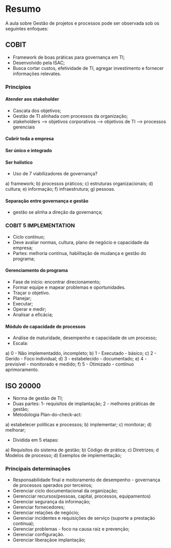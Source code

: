 # Resumo

A aula sobre Gestão de projetos e processos pode ser observada sob os seguintes enfoques:

## COBIT

- Framework de boas práticas para governança em TI;
- Desenvolvido pela ISAC;
- Busca cortar custos, efetividade de TI, agregar investimento e fornecer informações relevates.

### Princípios

#### Atender aos stakeholder

- Cascata dos objetivos;
- Gestão de TI alinhada com processos da organização;
- stakeholders --> objetivos corporativos --> objetivos de TI --> processos gerenciais

#### Cobrir toda a empresa

#### Ser único e integrado

#### Ser holístico

- Uso de 7  viabilizadores de governança?

a) framework;
b) processos práticos;
c) estruturas organizacionais;
d) cultura;
e) informação;
f) infraestrutura;
g) pessoas.

#### Separação entre governança e gestão

- gestão se alinha a direção da governança;

### COBIT 5 IMPLEMENTATION

- Ciclo contínuo;
- Deve avaliar normas, cultura, plano de negócio e capacidade da empresa;
- Partes: melhoria contínua, habilitação de mudança e gestão do programa;

#### Gerenciamento do programa

- Fase de início: encontrar direcionamento;
- Formar equipe e mapear problemas e oportunidades.
- Traçar o objetivo.
- Planejar;
- Executar;
- Operar e medir;
- Analisar a eficácia;

#### Módulo de capacidade de processos

- Análise de maturidade, desempenho e capacidade de um processo;
- Escala:

a) 0 - Não implementaddo, incompleto;
b) 1 - Executado - básico;
c) 2 - Gerido - Foco individual;
d) 3 - estabelecido - documentado;
e) 4 - previsível - monitorado e medido;
f) 5 - Otimizado - contínuo aprimoramento.


## ISO 20000

- Norma de gestão de TI;
- Duas partes: 1- requisitos de implantação; 2 - melhores práticas de gestão;
- Metodologia Plan-do-check-act:

a) estabelecer políticas e processos;
b) implementar;
c) monitorar;
d) melhorar;

- Dividida em 5 etapas:

a) Requisitos do sistema de gestão;
b) Código de prática;
c) Diretrizes;
d  Modelos de processo;
d) Exemplos de implementação;

### Principais determinações

- Responsabilidade final e moitoramento de desempenho - governança de processos operados por terceiros;
- Gerenciar ciclo documentacional da organização;
- Gerencciar recursos(pessoas, capital, processos, equipamentos)
- Gerenciar segurança da informação;
- Gerenciar fornecedores;
- Gerenciar relações de negócio;
- Gerenciar incidentes e requisições de serviço (suporte a prestação contínua);
- Gerenciar problemas - foco na causa raiz e prevenção;
- Gerenciar configuração.
- Gerenciar liberaçãoe implantação;